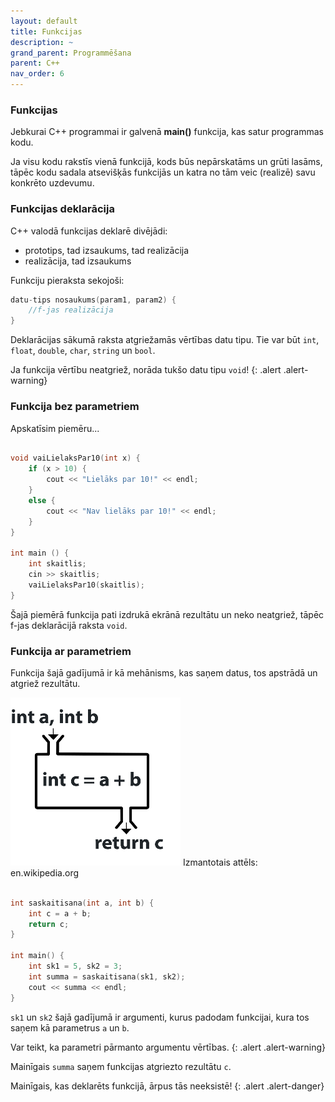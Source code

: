 ```yaml
---
layout: default
title: Funkcijas
description: ~
grand_parent: Programmēšana
parent: C++
nav_order: 6
---
```


### Funkcijas 

Jebkurai C++ programmai ir galvenā **main()** funkcija, kas satur programmas kodu.

Ja visu kodu rakstīs vienā funkcijā, kods būs nepārskatāms un grūti lasāms, tāpēc kodu sadala atsevišķās funkcijās un katra no tām veic (realizē) savu konkrēto uzdevumu.

### Funkcijas deklarācija

C++ valodā funkcijas deklarē divējādi:
* prototips, tad izsaukums, tad realizācija
* realizācija, tad izsaukums

Funkciju pieraksta sekojoši:

~~~cpp
datu-tips nosaukums(param1, param2) {
    //f-jas realizācija
}
~~~

Deklarācijas sākumā raksta atgriežamās vērtības datu tipu. Tie var būt `int`, `float`, `double`, `char`, `string` un `bool`.

Ja funkcija vērtību neatgriež, norāda tukšo datu tipu `void`!
{: .alert .alert-warning}

### Funkcija bez parametriem

Apskatīsim piemēru...

~~~cpp

void vaiLielaksPar10(int x) {
    if (x > 10) {
        cout << "Lielāks par 10!" << endl;
    }
    else {
        cout << "Nav lielāks par 10!" << endl;
    }
}

int main () {
    int skaitlis;
    cin >> skaitlis;
    vaiLielaksPar10(skaitlis);
}

~~~

Šajā piemērā funkcija pati izdrukā ekrānā rezultātu un neko neatgriež, tāpēc f-jas deklarācijā raksta `void`.

### Funkcija ar parametriem

Funkcija šajā gadījumā ir kā mehānisms, kas saņem datus, tos apstrādā un atgriež rezultātu.

![cpp_funkcija](/media/cpp_function.png)
Izmantotais attēls: en.wikipedia.org

~~~cpp

int saskaitisana(int a, int b) {
    int c = a + b;
    return c;
}

int main() {
    int sk1 = 5, sk2 = 3;
    int summa = saskaitisana(sk1, sk2);
    cout << summa << endl;
}

~~~

`sk1` un `sk2` šajā gadījumā ir argumenti, kurus padodam funkcijai, kura tos saņem kā parametrus `a` un `b`.

Var teikt, ka parametri pārmanto argumentu vērtības.
{: .alert .alert-warning}

Mainīgais `summa` saņem funkcijas atgriezto rezultātu `c`.

Mainīgais, kas deklarēts funkcijā, ārpus tās neeksistē!
{: .alert .alert-danger}









